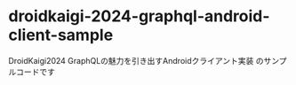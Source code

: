 # droidkaigi-2024-graphql-android-client-sample
DroidKaigi2024 GraphQLの魅力を引き出すAndroidクライアント実装 のサンプルコードです
